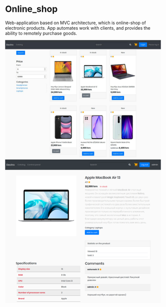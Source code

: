 # Online_shop
Web-application based on MVC architecture, which is online-shop of electronic products. App automates work with clients, and provides the ability to remotely purchase goods.

![Screenshot](screenshot_catalog.png)
![Screenshot](screenshot_product_page.png)
